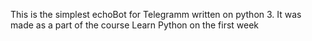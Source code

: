 This is the simplest echoBot for Telegramm written on python 3. It was made as a part of the course Learn Python on the first week